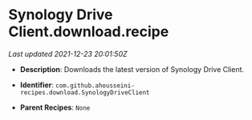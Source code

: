 # Synology Drive Client.download.recipe

_Last updated 2021-12-23 20:01:50Z_

- **Description**: Downloads the latest version of Synology Drive Client.

- **Identifier**: `com.github.ahousseini-recipes.download.SynologyDriveClient`

- **Parent Recipes**: `None`
